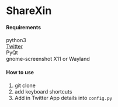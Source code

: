 # ShareXin

#### Requirements
python3  
[Twitter](https://github.com/sixohsix/twitter)  
PyQt  
gnome-screenshot
X11 or Wayland

#### How to use
1. git clone
2. add keyboard shortcuts
3. Add in Twitter App details into `config.py`
